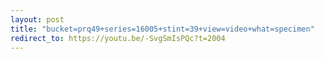 ```yaml
---
layout: post
title: "bucket=prq49+series=16005+stint=39+view=video+what=specimen"
redirect_to: https://youtu.be/-SvgSmIsPQc?t=2004
---
```

